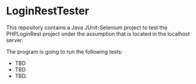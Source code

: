# LoginRestTester
This repository contains a Java JUnit-Selenium project to test the PHPLoginRest project under the assumption that is located in the localhost server.

The program is going to run the following tests:
  - TBD
  - TBD
  - TBD.
